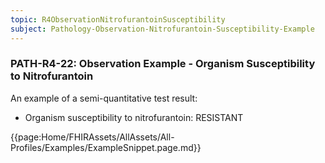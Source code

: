 ```yaml
---
topic: R4ObservationNitrofurantoinSusceptibility
subject: Pathology-Observation-Nitrofurantoin-Susceptibility-Example
---
```

### PATH-R4-22: Observation Example - Organism Susceptibility to Nitrofurantoin 
An example of a semi-quantitative test result:
* Organism susceptibility to nitrofurantoin: RESISTANT  

{{page:Home/FHIRAssets/AllAssets/All-Profiles/Examples/ExampleSnippet.page.md}}